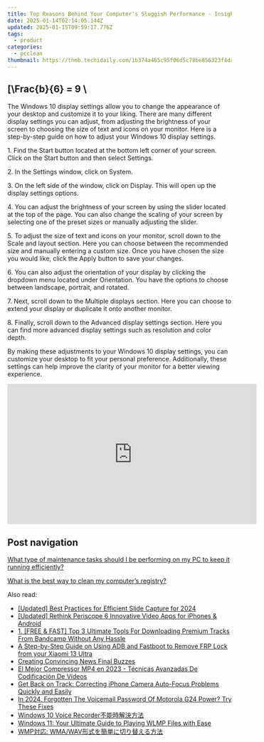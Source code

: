 ```yaml
---
title: Top Reasons Behind Your Computer's Sluggish Performance - Insights From YL Computing
date: 2025-01-14T02:14:05.144Z
updated: 2025-01-15T09:59:17.776Z
tags:
  - product
categories:
  - pcclean
thumbnail: https://thmb.techidaily.com/1b374a465c95f06d5c78be856323f4da5e44fdc10fcab5198bc36f19c430691c.jpg
---
```


## \[\Frac{b}{6} = 9 \

The Windows 10 display settings allow you to change the appearance of your desktop and customize it to your liking. There are many different display settings you can adjust, from adjusting the brightness of your screen to choosing the size of text and icons on your monitor. Here is a step-by-step guide on how to adjust your Windows 10 display settings. 

1\. Find the Start button located at the bottom left corner of your screen. Click on the Start button and then select Settings.

2\. In the Settings window, click on System.

3\. On the left side of the window, click on Display. This will open up the display settings options. 

4\. You can adjust the brightness of your screen by using the slider located at the top of the page. You can also change the scaling of your screen by selecting one of the preset sizes or manually adjusting the slider.

5\. To adjust the size of text and icons on your monitor, scroll down to the Scale and layout section. Here you can choose between the recommended size and manually entering a custom size. Once you have chosen the size you would like, click the Apply button to save your changes.

6\. You can also adjust the orientation of your display by clicking the dropdown menu located under Orientation. You have the options to choose between landscape, portrait, and rotated.

7\. Next, scroll down to the Multiple displays section. Here you can choose to extend your display or duplicate it onto another monitor.

8\. Finally, scroll down to the Advanced display settings section. Here you can find more advanced display settings such as resolution and color depth. 

By making these adjustments to your Windows 10 display settings, you can customize your desktop to fit your personal preference. Additionally, these settings can help improve the clarity of your monitor for a better viewing experience.

<!-- affiliate ads begin -->
<iframe width="560" height="315" src="https://www.youtube.com/embed/vEYkX2NJgZw?si=IaHqlqJcYipwUOht" title="YouTube video player" frameborder="0" allow="accelerometer; autoplay; clipboard-write; encrypted-media; gyroscope; picture-in-picture; web-share" referrerpolicy="strict-origin-when-cross-origin" allowfullscreen></iframe>
<!-- affiliate ads end -->

## Post navigation

[What type of maintenance tasks should I be performing on my PC to keep it running efficiently?](https://tools.techidaily.com/pcclean/products/)

[What is the best way to clean my computer’s registry?](https://tools.techidaily.com/pcclean/products/)

<ins class="adsbygoogle"
     style="display:block"
     data-ad-format="autorelaxed"
     data-ad-client="ca-pub-7571918770474297"
     data-ad-slot="1223367746"></ins>

<ins class="adsbygoogle"
     style="display:block"
     data-ad-client="ca-pub-7571918770474297"
     data-ad-slot="8358498916"
     data-ad-format="auto"
     data-full-width-responsive="true"></ins>

<span class="atpl-alsoreadstyle">Also read:</span>
<div><ul>
<li><a href="https://video-screen-grab.techidaily.com/updated-best-practices-for-efficient-slide-capture-for-2024/"><u>[Updated] Best Practices for Efficient Slide Capture for 2024</u></a></li>
<li><a href="https://extra-approaches.techidaily.com/updated-rethink-periscope-6-innovative-video-apps-for-iphones-and-android/"><u>[Updated] Rethink Periscope 6 Innovative Video Apps for iPhones & Android</u></a></li>
<li><a href="https://discover-best.techidaily.com/1-free-and-fast-top-3-ultimate-tools-for-downloading-premium-tracks-from-bandcamp-without-any-hassle/"><u>1. [FREE & FAST] Top 3 Ultimate Tools For Downloading Premium Tracks From Bandcamp Without Any Hassle</u></a></li>
<li><a href="https://bypass-frp.techidaily.com/a-step-by-step-guide-on-using-adb-and-fastboot-to-remove-frp-lock-from-your-xiaomi-13-ultra-by-drfone-android/"><u>A Step-by-Step Guide on Using ADB and Fastboot to Remove FRP Lock from your Xiaomi 13 Ultra</u></a></li>
<li><a href="https://youtube-blog.techidaily.com/ing-convincing-news-final-buzzes/"><u>Creating Convincing News Final Buzzes</u></a></li>
<li><a href="https://some-knowledge.techidaily.com/el-mejor-compressor-mp4-en-2023-tecnicas-avanzadas-de-codificacion-de-videos/"><u>El Mejor Compressor MP4 en 2023 - Técnicas Avanzadas De Codificación De Vídeos</u></a></li>
<li><a href="https://tech-recovery.techidaily.com/get-back-on-track-correcting-iphone-camera-auto-focus-problems-quickly-and-easily/"><u>Get Back on Track: Correcting iPhone Camera Auto-Focus Problems Quickly and Easily</u></a></li>
<li><a href="https://easy-unlock-android.techidaily.com/in-2024-forgotten-the-voicemail-password-of-motorola-g24-power-try-these-fixes-by-drfone-android/"><u>In 2024, Forgotten The Voicemail Password Of Motorola G24 Power? Try These Fixes</u></a></li>
<li><a href="https://discover-best.techidaily.com/windows-10-voice-recorder/"><u>Windows 10 Voice Recorder不能時解決方法</u></a></li>
<li><a href="https://discover-best.techidaily.com/windows-11-your-ultimate-guide-to-playing-wlmp-files-with-ease/"><u>Windows 11: Your Ultimate Guide to Playing WLMP Files with Ease</u></a></li>
<li><a href="https://discover-best.techidaily.com/wmp-wmawav/"><u>WMP対応: WMA/WAV形式を簡単に切り替える方法</u></a></li>
</ul></div>

